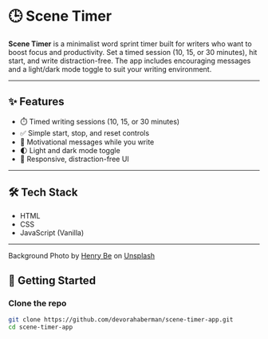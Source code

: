 # 🕒 Scene Timer

**Scene Timer** is a minimalist word sprint timer built for writers who want to boost focus and productivity. Set a timed session (10, 15, or 30 minutes), hit start, and write distraction-free. The app includes encouraging messages and a light/dark mode toggle to suit your writing environment.

---

## ✨ Features

- ⏱️ Timed writing sessions (10, 15, or 30 minutes)
- ✅ Simple start, stop, and reset controls
- 💬 Motivational messages while you write
- 🌓 Light and dark mode toggle
- 📱 Responsive, distraction-free UI

---

## 🛠 Tech Stack

- HTML
- CSS
- JavaScript (Vanilla)

---

Background Photo by <a href="https://unsplash.com/@henry_be?utm_content=creditCopyText&utm_medium=referral&utm_source=unsplash">Henry Be</a> on <a href="https://unsplash.com/photos/library-shelf-near-black-wooden-ladder-lc7xcWebECc?utm_content=creditCopyText&utm_medium=referral&utm_source=unsplash">Unsplash</a>

## 🚀 Getting Started

### Clone the repo

```bash
git clone https://github.com/devorahaberman/scene-timer-app.git
cd scene-timer-app




